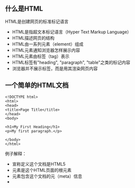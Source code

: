 ## 什么是HTML
HTML是创建网页的标准标记语言
- HTML是指超文本标记语言（Hyper Text Markup Language）
- HTML描述网页的结构
- HTML由一系列元素（element）组成
- HTML元素通知浏览器怎样展示内容
- HTML元素由标签（tag）表示
- HTML标签有"heading", "paragraph", "table"之类的标记内容
- 浏览器并不展示标签，而是用其渲染网页内容
## 一个简单的HTML文档
```
<!DOCTYPE html>
<html>
<head>
<title>Page Title</title>
</head>
<body>

<h1>My First Heading</h1>
<p>My first paragraph.</p>

</body>
</html>
```
例子解释：  
- <!DOCTYPE html>宣称定义这个文档是HTML5
- <html>元素是这个HTML页面的根元素
- <head>元素包含这个文档的元（meta）信息
- <title>元素描述文档的标题
- <body>元素包含页面可视部分
- <h1>元素定义一级标题
- <p>元素定义段落
## HTML标签
HTML标签是尖括号包围的元素名
> <标签名称>一些内容</标签名称>
- 通常来说标签成对出现，例如`<p>`和`</p>`
- 标签对中第一个标签是开始标签（start tag / opening tag），第二个标签是结束标签（end tag / closing tag）
- 结束标签与开始标签的不同在于结束标签名之前有斜杠符号（slash）
## 浏览器
浏览器用于读取和展示HTML文档
浏览器并不会展示HTML标签，而是通过它们决定如何展示文档
## HTML历史
从万维网早期至今有许多版本的HTML
|年代|版本|
|:-:|:-:|
|1989|Tim Berners-Lee发明万维网|
|1991|Tim Berners-Lee发明HTML|
|1993|Dave Raggett起草HTML+|
|1995|HTML工作组定义HTML2|
|1997|W3C推荐：HTML 3.2|
|1999|W3C推荐：HTML 4.01|
|2000|W3C推荐：XHTML 1.0|
|2008|WHATWG发布HTML5初稿|
|2012|WHATWG HTML5动态标准|
|2014|W3C推荐：HTML5|
|2017|W3C推荐：HTML5.2|



